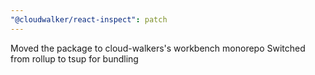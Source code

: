 ```yaml
---
"@cloudwalker/react-inspect": patch
---
```


Moved the package to cloud-walkers's workbench monorepo
Switched from rollup to tsup for bundling
